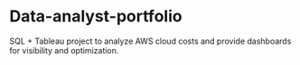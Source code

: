 # Data-analyst-portfolio
SQL + Tableau project to analyze AWS cloud costs and provide dashboards for visibility and optimization.
